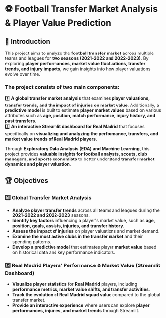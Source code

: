 # ⚽ Football Transfer Market Analysis & Player Value Prediction  

## 📌 Introduction  
This project aims to analyze the **football transfer market** across multiple teams and leagues for **two seasons (2021-2022 and 2022-2023)**. By exploring **player performances, market value fluctuations, transfer trends, and injury impacts**, we gain insights into how player valuations evolve over time.  

### The project consists of two main components:  
1️⃣ **A global transfer market analysis** that examines **player valuations, transfer trends, and the impact of injuries on market value**. Additionally, a **predictive model** is built to estimate **player market values** based on various attributes such as **age, position, match performance, injury history, and past transfers**.  
2️⃣ **An interactive Streamlit dashboard for Real Madrid** that focuses specifically on **visualizing and analyzing the performance, transfers, and market value trends of Real Madrid players**.  

Through **Exploratory Data Analysis (EDA) and Machine Learning**, this project provides **valuable insights for football analysts, scouts, club managers, and sports economists** to better understand **transfer market dynamics and player valuation**.

## 🏆 Objectives  

### **1️⃣ Global Transfer Market Analysis**  
- **Analyze player transfer trends** across all teams and leagues during the **2021-2022 and 2022-2023** seasons.  
- **Identify key factors** influencing a player's market value, such as **age, position, goals, assists, injuries, and transfer history**.  
- **Assess the impact of injuries** on player valuations and market demand.  
- **Examine the most active clubs in the transfer market** and their spending patterns.  
- **Develop a predictive model** that estimates player **market value** based on historical data and key performance indicators.  

### **2️⃣ Real Madrid Players’ Performance & Market Value (Streamlit Dashboard)**  
- **Visualize player statistics** for **Real Madrid** players, including **performance metrics, market value shifts, and transfer activities**.  
- **Track the evolution of Real Madrid squad value** compared to the global transfer market.  
- **Provide an interactive experience** where users can explore **player performances, injuries, and market trends** through Streamlit.  


